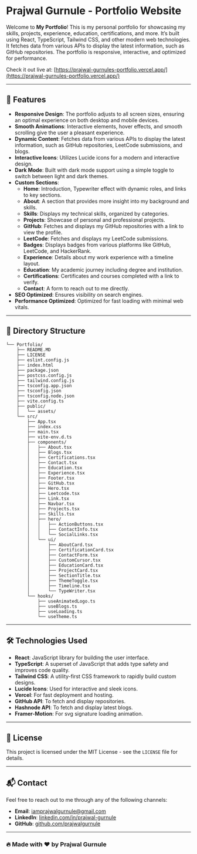 # Prajwal Gurnule - Portfolio Website

Welcome to **My Portfolio**! This is my personal portfolio for showcasing my skills, projects, experience, education, certifications, and more. It’s built using React, TypeScript, Tailwind CSS, and other modern web technologies. It fetches data from various APIs to display the latest information, such as GitHub repositories. The portfolio is responsive, interactive, and optimized for performance.

Check it out live at: [https://prajwal-gurnules-portfolio.vercel.app/](https://prajwal-gurnules-portfolio.vercel.app/)

---

## 🚀 Features

- **Responsive Design**: The portfolio adjusts to all screen sizes, ensuring an optimal experience on both desktop and mobile devices.
- **Smooth Animations**: Interactive elements, hover effects, and smooth scrolling give the user a pleasant experience.
- **Dynamic Content**: Fetches data from various APIs to display the latest information, such as GitHub repositories, LeetCode submissions, and blogs.
- **Interactive Icons**: Utilizes Lucide icons for a modern and interactive design.
- **Dark Mode**: Built with dark mode support using a simple toggle to switch between light and dark themes.
- **Custom Sections**:
  - **Home**: Introduction, Typewriter effect with dynamic roles, and links to key sections.
  - **About**: A section that provides more insight into my background and skills.
  - **Skills**: Displays my technical skills, organized by categories.
  - **Projects**: Showcase of personal and professional projects.
  - **GitHub**: Fetches and displays my GitHub repositories with a link to view the profile.
  - **LeetCode**: Fetches and displays my LeetCode submissions.
  - **Badges**: Displays badges from various platforms like GitHub, LeetCode, and HackerRank.
  - **Experience**: Details about my work experience with a timeline layout.
  - **Education**: My academic journey including degree and institution.
  - **Certifications**: Certificates and courses completed with a link to verify.
  - **Contact**: A form to reach out to me directly.
- **SEO Optimized**: Ensures visibility on search engines.
- **Performance Optimized**: Optimized for fast loading with minimal web vitals.

---

## 📂 **Directory Structure**
```
└── Portfolio/
    ├── README.MD
    ├── LICENSE
    ├── eslint.config.js
    ├── index.html
    ├── package.json
    ├── postcss.config.js
    ├── tailwind.config.js
    ├── tsconfig.app.json
    ├── tsconfig.json
    ├── tsconfig.node.json
    ├── vite.config.ts
    ├── public/
    │   └── assets/
    └── src/
        ├── App.tsx
        ├── index.css
        ├── main.tsx
        ├── vite-env.d.ts
        ├── components/
        │   ├── About.tsx
        │   ├── Blogs.tsx
        │   ├── Certifications.tsx
        │   ├── Contact.tsx
        │   ├── Education.tsx
        │   ├── Experience.tsx
        │   ├── Footer.tsx
        │   ├── GitHub.tsx
        │   ├── Hero.tsx
        │   ├── Leetcode.tsx
        │   ├── Link.tsx
        │   ├── Navbar.tsx
        │   ├── Projects.tsx
        │   ├── Skills.tsx
        │   ├── hero/
        │   │   ├── ActionButtons.tsx
        │   │   ├── ContactInfo.tsx
        │   │   └── SocialLinks.tsx
        │   └── ui/
        │       ├── AboutCard.tsx
        │       ├── CertificationCard.tsx
        │       ├── ContactForm.tsx
        │       ├── CustomCursor.tsx
        │       ├── EducationCard.tsx
        │       ├── ProjectCard.tsx
        │       ├── SectionTitle.tsx
        │       ├── ThemeToggle.tsx
        │       ├── Timeline.tsx
        │       └── TypeWriter.tsx
        └── hooks/
            ├── useAnimatedLogo.ts
            ├── useBlogs.ts
            ├── useLoading.ts
            └── useTheme.ts
```

---

## 🛠 Technologies Used

- **React**: JavaScript library for building the user interface.
- **TypeScript**: A superset of JavaScript that adds type safety and improves code quality.
- **Tailwind CSS**: A utility-first CSS framework to rapidly build custom designs.
- **Lucide Icons**: Used for interactive and sleek icons.
- **Vercel**: For fast deployment and hosting.
- **GitHub API**: To fetch and display repositories.
- **Hashnode API**: To fetch and display latest blogs.
- **Framer-Motion**: For svg signature loading animation.

---


## 📜 License

This project is licensed under the MIT License - see the `LICENSE` file for details.

---

## 📬 Contact

Feel free to reach out to me through any of the following channels:

- **Email**: [iamprajwalgurnule@gmail.com](mailto:iamprajwalgurnule@gmail.com)
- **LinkedIn**: [linkedin.com/in/prajwal-gurnule](https://linkedin.com/in/prajwal-gurnule)
- **GitHub**: [github.com/prajwalgurnule](https://github.com/prajwalgurnule)

---

### 🔥 Made with ❤️ by **Prajwal Gurnule**
